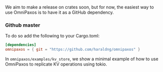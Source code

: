 We aim to make a release on crates soon, but for now, the easiest way to use OmniPaxos is to have it as a GitHub dependency.
<!-- ## Setting up Rust
It is recommended to run OmniPaxos on a *nightly* version of the Rust toolchain.

We recommend using the [rustup](https://rustup.rs/) tool to easily install the latest nightly version of rust and keep it updated. Instructions should be on the screen once rustup is downloaded.

> **Using the nightly toolchain:** Rustup can be configured to default to the nightly toolchain by running `rustup default nightly`. 

## Cargo
Add OmniPaxos to your cargo project as a dependency:

```toml
[dependencies]
omnipaxos = "LATEST_VERSION"
``` 
The latest version can be found on [crates.io](https://crates.io/crates/omnipaxos). -->

### Github master
<!--You can also point cargo to the latest [Github](https://github.com/haraldng/omnipaxos) master version, instead of a release.  -->
To do so add the following to your Cargo.toml:

```toml
[dependencies]
omnipaxos = { git = "https://github.com/haraldng/omnipaxos" }
```

In ``omnipaxos/examples/kv_store``, we show a minimal example of how to use OmniPaxos to replicate KV operations using tokio.